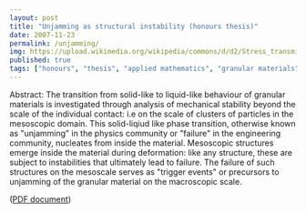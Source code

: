 ```yaml
---
layout: post
title: "Unjamming as structural instability (honours thesis)"
date: 2007-11-23
permalink: /unjamming/
img: https://upload.wikimedia.org/wikipedia/commons/d/d2/Stress_transmision.svg
published: true
tags: ["honours", "thesis", "applied mathematics", "granular materials", "publication", ]
---
```


Abstract: The transition from solid-like to liquid-like behaviour of granular materials is investigated through analysis of mechanical stability beyond the scale of the individual contact: i.e on the scale of clusters of particles in the mesoscopic domain. This solid-liqiud like phase transition, otherwise known as "unjamming" in the physics community or "failure" in the engineering community, nucleates from inside the material. Mesoscopic structures emerge inside the material during deformation: like any structure, these are subject to instabilities that ultimately lead to failure. The failure of such structures on the mesoscale serves as "trigger events" or precursors to unjamming of the granular material on the macroscopic scale.

([PDF document](http://www.ms.unimelb.edu.au/publications/thesis-McAteer-Hons07.pdf))

